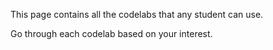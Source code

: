 This page contains all the codelabs that any student can use. 

Go through each codelab based on your interest. 